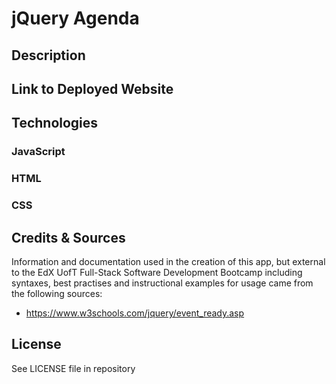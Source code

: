 # jQuery Agenda

## Description

## Link to Deployed Website

## Technologies

### JavaScript
### HTML
### CSS

## Credits & Sources

Information and documentation used in the creation of this app, but external to the EdX UofT Full-Stack Software Development Bootcamp including syntaxes, best practises and instructional examples for usage came from the following sources:
- https://www.w3schools.com/jquery/event_ready.asp

## License

See LICENSE file in repository